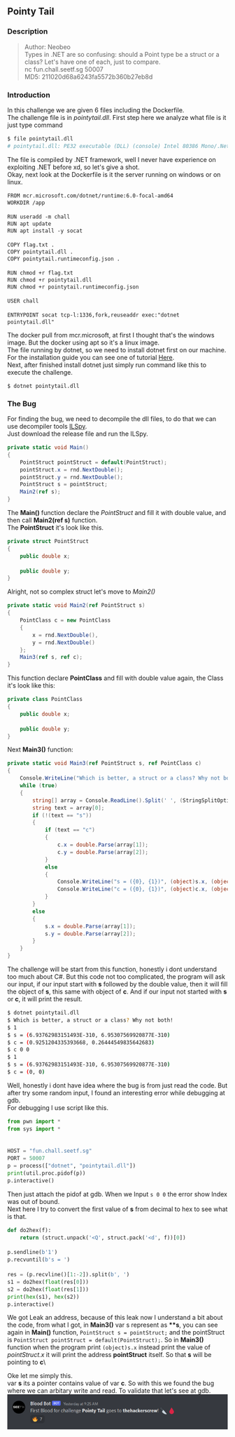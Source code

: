 ## Pointy Tail

### Description
>Author: Neobeo\
>Types in .NET are so confusing: should a Point type be a struct or a class? Let's have one of each, just to compare.\
>nc fun.chall.seetf.sg 50007\
>MD5: 211020d68a6243fa5572b360b27eb8d


### Introduction
In this challenge we are given 6 files including the Dockerfile.\
The challenge file is in *pointytail.dll*. First step here we analyze what file is it just type command

```bash
$ file pointytail.dll
# pointytail.dll: PE32 executable (DLL) (console) Intel 80386 Mono/.Net assembly, for MS Windows
```

The file is compiled by .NET framework, well I never have experience on exploiting .NET before xd, so let's give a shot.\
Okay, next look at the Dockerfile is it the server running on windows or on linux.

```Docker
FROM mcr.microsoft.com/dotnet/runtime:6.0-focal-amd64
WORKDIR /app

RUN useradd -m chall
RUN apt update
RUN apt install -y socat

COPY flag.txt .
COPY pointytail.dll .
COPY pointytail.runtimeconfig.json .

RUN chmod +r flag.txt
RUN chmod +r pointytail.dll
RUN chmod +r pointytail.runtimeconfig.json

USER chall

ENTRYPOINT socat tcp-l:1336,fork,reuseaddr exec:"dotnet pointytail.dll"
```

The docker pull from mcr.microsoft, at first I thought that's the windows image. But the docker using apt so it's a linux image.\
The file running by dotnet, so we need to install dotnet first on our machine. For the installation guide you can see one of tutorial [Here](https://docs.microsoft.com/en-us/dotnet/core/install/linux-ubuntu).\
Next, after finished install dotnet just simply run command like this to execute the challenge.

```
$ dotnet pointytail.dll
```


### The Bug
For finding the bug, we need to decompile the dll files, to do that we can use decompiler tools [ILSpy](https://github.com/icsharpcode/ILSpy).\
Just download the release file and run the ILSpy.


```c#
private static void Main()
{
	PointStruct pointStruct = default(PointStruct);
	pointStruct.x = rnd.NextDouble();
	pointStruct.y = rnd.NextDouble();
	PointStruct s = pointStruct;
	Main2(ref s);
}

```

The **Main()** function declare the *PointStruct* and fill it with double value, and then call **Main2(ref s)** function.\
The **PointStruct** it's look like this.

```c#
private struct PointStruct
{
	public double x;

	public double y;
}
```

Alright, not so complex struct let's move to *Main2()*

```c#
private static void Main2(ref PointStruct s)
{
	PointClass c = new PointClass
	{
		x = rnd.NextDouble(),
		y = rnd.NextDouble()
	};
	Main3(ref s, ref c);
}
```
This function declare **PointClass** and fill with double value again, the Class it's look like this:
```c#
private class PointClass
{
	public double x;

	public double y;
}
```

Next **Main3()** function:
```c#
private static void Main3(ref PointStruct s, ref PointClass c)
{
	Console.WriteLine("Which is better, a struct or a class? Why not both!");
	while (true)
	{
		string[] array = Console.ReadLine().Split(' ', (StringSplitOptions)0);
		string text = array[0];
		if (!(text == "s"))
		{
			if (text == "c")
			{
				c.x = double.Parse(array[1]);
				c.y = double.Parse(array[2]);
			}
			else
			{
				Console.WriteLine("s = ({0}, {1})", (object)s.x, (object)s.y);
				Console.WriteLine("c = ({0}, {1})", (object)c.x, (object)c.y);
			}
		}
		else
		{
			s.x = double.Parse(array[1]);
			s.y = double.Parse(array[2]);
		}
	}
}
```

The challenge will be start from this function, honestly i dont understand too much about C#. But this code not too complicated, the program will ask our input, if our input start with **s** followed by the double value, then it will fill the object of **s**, this same with object of **c**. And if our input not started with **s** or **c**, it will print the result.

```bash
$ dotnet pointytail.dll
$ Which is better, a struct or a class? Why not both!
$ 1
$ s = (6.93762983151493E-310, 6.95307569920877E-310)
$ c = (0.9251204335393668, 0.26444549835642683)
$ c 0 0
$ 1
$ s = (6.93762983151493E-310, 6.95307569920877E-310)
$ c = (0, 0)

````
Well, honestly i dont have idea where the bug is from just read the code. But after try some random input, I found an interesting error while debugging at gdb.\
For debugging I use script like this.
```py
from pwn import *
from sys import *


HOST = "fun.chall.seetf.sg"
PORT = 50007
p = process(["dotnet", "pointytail.dll"])
print(util.proc.pidof(p))
p.interactive()
```
Then just attach the pidof at gdb. When we Input `s 0 0` the error show Index was out of bound.\
Next here I try to convert the first value of **s** from decimal to hex to see what is that.

```py
def do2hex(f):
	return (struct.unpack('<Q', struct.pack('<d', f))[0])

p.sendline(b'1')
p.recvuntil(b's = ')

res = (p.recvline()[1:-2]).split(b', ')
s1 = do2hex(float(res[0]))
s2 = do2hex(float(res[1]))
print(hex(s1), hex(s2))
p.interactive()
```

We got Leak an address, because of this leak now I understand a bit about the code, from what I got, in **Main3()** var s represent as **\*\*s**, you can see again in **Main()** function, `PointStruct s = pointStruct;` and the pointStruct is `PointStruct pointStruct = default(PointStruct);`. So in **Main3()** function when the program print `(object)s.x` instead print the value of *pointStruct.x* it will print the address **pointStruct** itself. So that **s** will be pointing to **c**\

Oke let me simply this.\
var **s** its a pointer contains value of var **c**. So with this we found the bug where we can arbitary write and read. To validate that let's see at gdb.
![Drag Racing](images/pointytail.png)